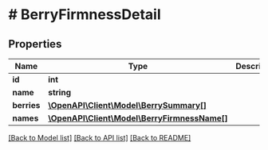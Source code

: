 # # BerryFirmnessDetail

## Properties

Name | Type | Description | Notes
------------ | ------------- | ------------- | -------------
**id** | **int** |  | [readonly]
**name** | **string** |  |
**berries** | [**\OpenAPI\Client\Model\BerrySummary[]**](BerrySummary.md) |  |
**names** | [**\OpenAPI\Client\Model\BerryFirmnessName[]**](BerryFirmnessName.md) |  |

[[Back to Model list]](../../README.md#models) [[Back to API list]](../../README.md#endpoints) [[Back to README]](../../README.md)
